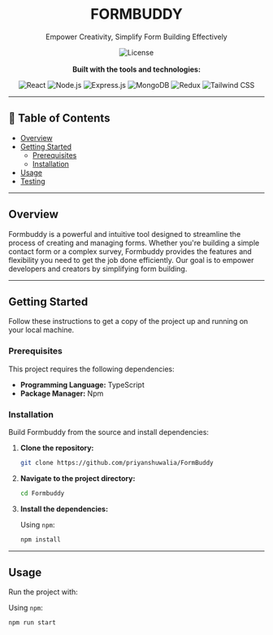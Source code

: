<div align="center">
  <h1 align="center">FORMBUDDY</h1>
  <p align="center">
    Empower Creativity, Simplify Form Building Effectively
  </p>
</div>

<!-- Badges -->
<div align="center">

  <img src="https://img.shields.io/badge/license-MIT-yellow?style=for-the-badge" alt="License">
</div>

<!-- Tech Stack -->
<div align="center" style="margin-top: 1rem;">
  <p><strong>Built with the tools and technologies:</strong></p>
  <img src="https://img.shields.io/badge/react-%2320232a.svg?style=for-the-badge&logo=react&logoColor=%2361DAFB" alt="React">
  <img src="https://img.shields.io/badge/node.js-339933?style=for-the-badge&logo=nodedotjs&logoColor=white" alt="Node.js">
  <img src="https://img.shields.io/badge/express.js-%23404d59.svg?style=for-the-badge&logo=express&logoColor=%2361DAFB" alt="Express.js">
  <img src="https://img.shields.io/badge/mongodb-47A248?style=for-the-badge&logo=mongodb&logoColor=white" alt="MongoDB">
  <img src="https://img.shields.io/badge/redux-%23593d88.svg?style=for-the-badge&logo=redux&logoColor=white" alt="Redux">
  <img src="https://img.shields.io/badge/tailwindcss-%2338B2AC.svg?style=for-the-badge&logo=tailwind-css&logoColor=white" alt="Tailwind CSS">
</div>

---

## 📖 Table of Contents

- [Overview](#overview)
- [Getting Started](#getting-started)
  - [Prerequisites](#prerequisites)
  - [Installation](#installation)
- [Usage](#usage)
- [Testing](#testing)

---

## Overview

Formbuddy is a powerful and intuitive tool designed to streamline the process of creating and managing forms. Whether you're building a simple contact form or a complex survey, Formbuddy provides the features and flexibility you need to get the job done efficiently. Our goal is to empower developers and creators by simplifying form building.

---

## Getting Started

Follow these instructions to get a copy of the project up and running on your local machine.

### Prerequisites

This project requires the following dependencies:

- **Programming Language:** TypeScript
- **Package Manager:** Npm

### Installation

Build Formbuddy from the source and install dependencies:

1.  **Clone the repository:**

    ```sh
    git clone https://github.com/priyanshuwalia/FormBuddy
    ```

2.  **Navigate to the project directory:**

    ```sh
    cd Formbuddy
    ```

3.  **Install the dependencies:**

    Using `npm`:

    ```sh
    npm install
    ```

---

## Usage

Run the project with:

Using `npm`:

```sh
npm run start
```
